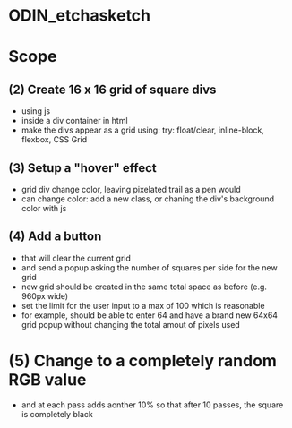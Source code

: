 # ODIN_etchasketch

# Scope

## (2) Create 16 x 16 grid of square divs
- using js
- inside a div container in html
- make the divs appear as a grid using:
try: float/clear,  inline-block,  flexbox,  CSS Grid

## (3) Setup a "hover" effect
- grid div change color, leaving pixelated trail as a pen would
- can change color: add a new class, or chaning the div's background color with js

## (4) Add a button
- that will clear the current grid
- and send a popup asking the number of squares per side for the new grid
- new grid should be created in the same total space as before (e.g. 960px wide)
- set the limit for the user input to a max of 100 which is reasonable
- for example, should be able to enter 64 and have a brand new 64x64 grid popup without changing the total amout of pixels used

# (5) Change to a completely random RGB value
- and at each pass adds aonther 10% so that after 10 passes, the square is completely black

